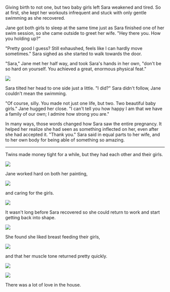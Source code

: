 Giving birth to not one, but two baby girls left Sara weakened and tired. So at first, she kept her workouts infrequent and stuck with only gentle swimming as she recovered.

Jane got both girls to sleep at the same time just as Sara finished one of her swim session, so she came outside to greet her wife. "Hey there you. How you holding up?"

"Pretty good I guess? Still exhaushed, feels like I can hardly move sometimes." Sara sighed as she started to walk towards the door.

"Sara," Jane met her half way, and took Sara's hands in her own, "don't be so hard on yourself. You achieved a great, enormous physical feat."

![](12-23-16_5-09-12%C2%A0PM.png)

Sara tilted her head to one side just a little. "I did?" Sara didn't follow, Jane couldn't mean the swimming.

"Of course, silly. You made not just one life, but two. Two beautiful baby girls." Jane hugged her close. "I can't tell you how happy I am that we have a family of our own; I admire how strong you are."

In many ways, those words changed how Sara saw the entire pregnancy. It helped her realize she had seen as something inflected on her, even after she had accepted it. "Thank you." Sara said in equal parts to her wife, and to her own body for being able of something so amazing.

----

Twins made money tight for a while, but they had each other and their girls.


![](12-23-16_6-12-10%C2%A0PM.png)

Jane worked hard on both her painting,

![](12-23-16_7-26-00%C2%A0PM.png)

and caring for the girls.

![](12-23-16_6-03-46%C2%A0PM.png)

It wasn't long before Sara recovered so she could return to work and start getting back into shape.

![](12-23-16_6-09-33%C2%A0PM.png)

She found she liked breast feeding their girls,

![](12-23-16_7-30-21%C2%A0PM.png)

and that her muscle tone returned pretty quickly.

![](12-23-16_6-20-20%C2%A0PM.png)

![](12-23-16_7-14-44%C2%A0PM.png)

There was a lot of love in the house.
